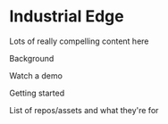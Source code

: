 # Industrial Edge

Lots of really compelling content here

Background

Watch a demo

Getting started

List of repos/assets and what they're for

